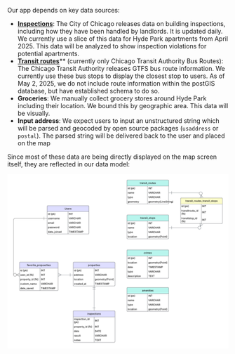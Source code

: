 Our app depends on key data sources:

- [**Inspections**](https://data.cityofchicago.org/Buildings/Building-Violations/22u3-xenr/about_data): The City of Chicago releases data on building inspections, including how they have been handled by landlords. It is updated daily. We currently use a slice of this data for Hyde Park apartments from April 2025. This data will be analyzed to show inspection violations for potential apartments.
- [**Transit routes**](https://www.transitchicago.com/developers/gtfs/)** (currently only Chicago Transit Authority Bus Routes): The Chicago Transit Authority releases GTFS bus route information. We currently use these bus stops to display the closest stop to users. As of May 2, 2025, we do not include route information within the postGIS database, but have established schema to do so.
- **Groceries**: We manually collect grocery stores around Hyde Park including their location. We bound this by geographic area. This data will be visually.
- **Input address**: We expect users to input an unstructured string which will be parsed and geocoded by open source packages (`usaddress` or `postal`). The parsed string will be delivered back to the user and placed on the map

Since most of these data are being directly displayed on the map screen itself, they are reflected in our data model:

![Entity Relationship Diagram](./erd.png)
